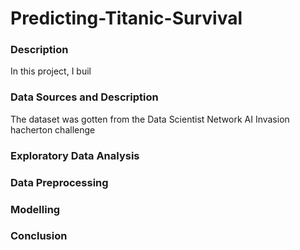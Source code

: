 # Predicting-Titanic-Survival

### Description
In this project, I buil

### Data Sources and Description
The dataset was gotten from the Data Scientist Network AI Invasion hacherton challenge


### Exploratory Data Analysis

### Data Preprocessing

### Modelling 


### Conclusion

